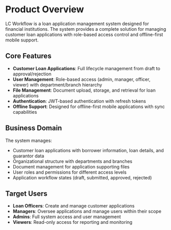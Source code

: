 # Product Overview

LC Workflow is a loan application management system designed for financial institutions. The system provides a complete solution for managing customer loan applications with role-based access control and offline-first mobile support.

## Core Features

- **Customer Loan Applications**: Full lifecycle management from draft to approval/rejection
- **User Management**: Role-based access (admin, manager, officer, viewer) with department/branch hierarchy
- **File Management**: Document upload, storage, and retrieval for loan applications
- **Authentication**: JWT-based authentication with refresh tokens
- **Offline Support**: Designed for offline-first mobile applications with sync capabilities

## Business Domain

The system manages:
- Customer loan applications with borrower information, loan details, and guarantor data
- Organizational structure with departments and branches
- Document management for application supporting files
- User roles and permissions for different access levels
- Application workflow states (draft, submitted, approved, rejected)

## Target Users

- **Loan Officers**: Create and manage customer applications
- **Managers**: Oversee applications and manage users within their scope
- **Admins**: Full system access and user management
- **Viewers**: Read-only access for reporting and monitoring